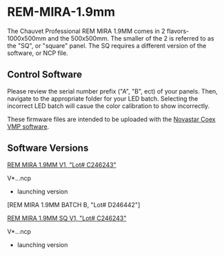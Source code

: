 # REM-MIRA-1.9mm

The Chauvet Professional REM MIRA 1.9MM comes in 2 flavors-1000x500mm and the 500x500mm. The smaller of the 2 is referred to as the "SQ", or "square" panel. The SQ requires a different version of the software, or NCP file.

## Control Software

Please review the serial number prefix ("A", "B", ect) of your panels. Then, navigate to the appropriate folder for your LED batch. Selecting the incorrect LED batch will casue the color calibration to show incorrectly.

These firmware files are intended to be uploaded with the [Novastar Coex VMP software](https://www.novastar.tech/downloads/).

## Software Versions

[REM MIRA 1.9MM V1, "Lot# C246243"](https://github.com/Chauvet-Pro/REM-MIRA-1.9mm/blob/main/NCP_Files/REM1%20Batch%20A%20Updated%20ncp%20file%20V1.00.04.zip)


V*.*.*.ncp
- launching version

[REM MIRA 1.9MM BATCH B, "Lot# D246442"]

[REM MIRA 1.9MM SQ V1, "Lot# C246243"](https://github.com/Chauvet-Pro/REM-MIRA-1.9mm/blob/main/NCP_Files/REM1SQ%20Batch%20A%20Updated%20ncp%20file%20V1.00.04.zip)

V*.*.*.ncp
- launching version
